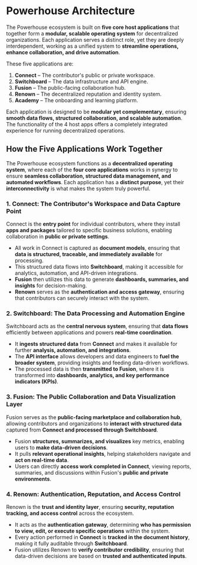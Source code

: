 # Powerhouse Architecture

The Powerhouse ecosystem is built on **five core host applications** that together form a **modular, scalable operating system** for decentralized organizations. Each application serves a distinct role, yet they are deeply interdependent, working as a unified system to **streamline operations, enhance collaboration, and drive automation**.

These five applications are:

1. **Connect** – The contributor's public or private workspace.
2. **Switchboard** – The data infrastructure and API engine.
3. **Fusion** – The public-facing collaboration hub.
4. **Renown** – The decentralized reputation and identity system.
5. **Academy** – The onboarding and learning platform.

Each application is designed to be **modular yet complementary**, ensuring **smooth data flows, structured collaboration, and scalable automation**. The functionality of the 4 host apps offers a completely integrated experience for running decentralized operations. 

## **How the Five Applications Work Together**

The Powerhouse ecosystem functions as a **decentralized operating system**, where each of the **four core applications** works in synergy to ensure **seamless collaboration, structured data management, and automated workflows**. Each application has a **distinct purpose**, yet their **interconnectivity** is what makes the system truly powerful.

### **1. Connect: The Contributor's Workspace and Data Capture Point**

Connect is the **entry point** for individual contributors, where they install **apps and packages** tailored to specific business solutions, enabling collaboration in **public or private settings**.

- All work in Connect is captured as **document models**, ensuring that **data is structured, traceable, and immediately available** for processing.
- This structured data flows into **Switchboard**, making it accessible for analytics, automation, and API-driven integrations.
- **Fusion** then utilizes this data to generate **dashboards, summaries, and insights** for decision-making.
- **Renown** serves as the **authentication and access gateway**, ensuring that contributors can securely interact with the system.

### **2. Switchboard: The Data Processing and Automation Engine**

Switchboard acts as the **central nervous system**, ensuring that **data flows** efficiently between applications and powers **real-time coordination**.

- It **ingests structured data** from **Connect** and makes it available for further **analysis, automation, and integrations**.
- The **API interface** allows developers and data engineers to **fuel the broader system**, providing insights and feeding data-driven workflows.
- The processed data is then **transmitted to Fusion**, where it is transformed into **dashboards, analytics, and key performance indicators (KPIs)**.

### **3. Fusion: The Public Collaboration and Data Visualization Layer**

Fusion serves as the **public-facing marketplace and collaboration hub**, allowing contributors and organizations to **interact with structured data** captured from **Connect and processed through Switchboard**.

- Fusion **structures, summarizes, and visualizes** key metrics, enabling users to **make data-driven decisions**.
- It pulls **relevant operational insights**, helping stakeholders navigate and **act on real-time data**.
- Users can directly **access work completed in Connect**, viewing reports, summaries, and discussions within Fusion's **public and private environments**.

### **4. Renown: Authentication, Reputation, and Access Control**

Renown is the **trust and identity layer**, ensuring **security, reputation tracking, and access control** across the ecosystem.

- It acts as the **authentication gateway**, determining **who has permission to view, edit, or execute specific operations** within the system.
- Every action performed in **Connect** is **tracked in the document history**, making it fully auditable through **Switchboard**.
- Fusion utilizes Renown to **verify contributor credibility**, ensuring that data-driven decisions are based on **trusted and authenticated inputs**.